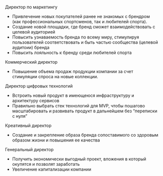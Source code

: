 Директор по маркетингу
- Привлечение новых покупателей ранее не знакомых с брендром (как профессиональных спортсменов, так и любителей спорта).
- Создание новой площадки, где бренд сможет взаимодействовать с целевой аудиторией 
- Повысить узнаваемость бренда по всему миру, стимулируя пользователей соответствовать и быть частью сообщества (целевой аудитоии) бренда
- Повысить лояльность к бренду среди любителей спорта

Коммерческий директор
- Повышение объема продаж продукции компании за счет стимуляции спроса на новые коллекции.

Директор цифровых технологий
- Встроить новый продукт в имеющеюся инфраструктуру и архитектуру сервисов 
- Правильно выбрать стек технологий для MVP, чтобы пошагово масштабировать и развивать продукт в дальнейшем без “переписки с нуля”

Креативный директор
- Создание и закрепление образа бренда сопоставимого со здоровым образом жизни и повышения ее качества

Генеральный директор
- Получить экономически выгодный проект, вложения в который окупятся и позволят заработать
- Увеличение капитализации компании 
